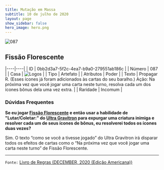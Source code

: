 ```yaml
---
title: Mutação em Massa
subtitle: 10 de julho de 2020
layout: page
show_sidebar: false
hero_image: hero.png
---
```


![087](https://cdn.keyforgegame.com/media/card_front/pt/479_087_5HW74C3JM99M_pt.png)

## Fissão Florescente

|----|----|
| ID | 0bb2d3a7-5f2c-4ea7-b9a0-279551ab186c |
| Número | 087 |
| Casa | ![Logos](https://archonarcana.com/images/thumb/c/ce/Logos.png/22px-Logos.png "Logos") |
| Tipo | Artefato |
| Atributos | Poder |
| Texto | Propagar R. (Esses ícones já foram adicionados às cartas do seu baralho.)  Ação: Na próxima vez que você jogar uma carta neste turno, resolva cada um dos ícones bônus dela uma vez extra. |
| Raridade | Incomum |

### Dúvidas Frequentes

**Se eu jogar [Fissão Florescente](/mm/087) e então usar a habilidade de "Lutar/Coletar:"
do [Ultra Gravitron](/mm/125) para expurgar uma criatura inimiga e resolver
cada um de seus ícones de bônus, eu resolverei todos os ícones duas vezes?**

Sim. O texto “como se você a tivesse jogado” do Ultra Gravitron irá disparar
todos os efeitos de cartas como o “Na próxima vez que você jogar uma carta neste turno” de Fissão Florescente.

<hr/>

`Fonte:` [Livro de Regras (DECEMBER, 2020 (Edição Americana))](https://images-cdn.fantasyflightgames.com/filer_public/8c/af/8cafeca4-02c3-4990-bba1-ff9d3aa8f02a/keyforge_rulebook_v14_reduced-compressed.pdf)
